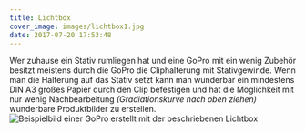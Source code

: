 ```yaml
---
title: Lichtbox
cover_image: images/lichtbox1.jpg
date: 2017-07-20 17:53:48
---
```

Wer zuhause ein Stativ rumliegen hat und eine GoPro mit ein wenig Zubehör besitzt meistens durch die GoPro die Cliphalterung mit Stativgewinde.
Wenn man die Halterung auf das Stativ setzt kann man wunderbar ein mindestens DIN A3 großes Papier durch den Clip befestigen und hat die Möglichkeit mit nur wenig Nachbearbeitung *(Gradiationskurve nach oben ziehen)* wunderbare Produktbilder zu erstellen.
![Beispielbild einer GoPro erstellt mit der beschriebenen Lichtbox](/images/lichtbox2.jpg) 
